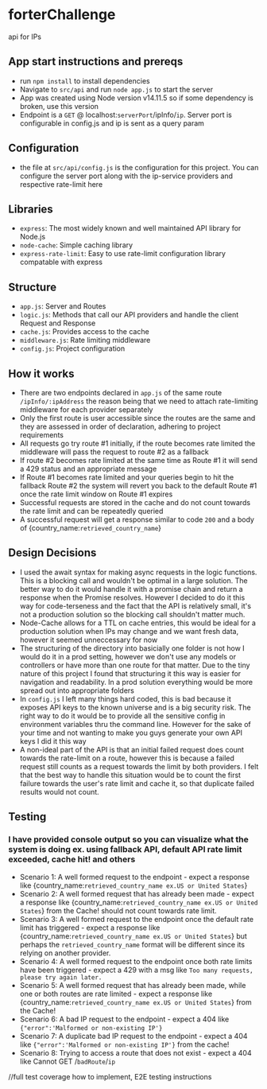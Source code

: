 # forterChallenge
api for IPs

## App start instructions and prereqs
- run `npm install` to install dependencies
- Navigate to `src/api` and run `node app.js` to start the server
- App was created using Node version v14.11.5 so if some dependency is broken, use this version
- Endpoint is a `GET` @ localhost:`serverPort`/ipInfo/`ip`. Server port is configurable in config.js and ip is sent as a query param

## Configuration
- the file at `src/api/config.js` is the configuration for this project. You can configure the server port along with the ip-service providers and respective rate-limit here

## Libraries 
- `express`: The most widely known and well maintained API library for Node.js
- `node-cache`: Simple caching library
- `express-rate-limit`: Easy to use rate-limit configuration library compatable with express

## Structure
- `app.js`: Server and Routes
- `logic.js`: Methods that call our API providers and handle the client Request and Response
- `cache.js`: Provides access to the cache
- `middleware.js`: Rate limiting middleware
- `config.js`: Project configuration

## How it works
- There are two endpoints declared in `app.js` of the same route `/ipInfo/:ipAddress` the reason being that we need to attach rate-limiting middleware for each provider separately
- Only the first route is user accessible since the routes are the same and they are assessed in order of declaration, adhering to project requirements
- All requests go try route #1 initially, if the route becomes rate limited the middleware will pass the request to route #2 as a fallback
- If route #2 becomes rate limited at the same time as Route #1 it will send a 429 status and an appropriate message
- If Route #1 becomes rate limited and your queries begin to hit the fallback Route #2 the system will revert you back to the default Route #1 once the rate limit window on Route #1 expires
- Successful requests are stored in the cache and do not count towards the rate limit and can be repeatedly queried
- A successful request will get a response similar to code `200` and a body of {country_name:`retrieved_country_name`}

## Design Decisions 
- I used the await syntax for making async requests in the logic functions. This is a blocking call and wouldn't be optimal in a large solution. The better way to do it would handle it with a promise chain and return a response when the Promise resolves. However I decided to do it this way for code-terseness and the fact that the API is relatively small, it's not a production solution so the blocking call shouldn't matter much.
- Node-Cache allows for a TTL on cache entries, this would be ideal for a production solution when IPs may change and we want fresh data, however it seemed unneccessary for now
- The structuring of the directory into basicially one folder is not how I would do it in a prod setting, however we don't use any models or controllers or have more than one route for that matter. Due to the tiny nature of this project I found that structuring it this way is easier for navigation and readability. In a prod solution everything would be more spread out into appropriate folders
- In `config.js` I left many things hard coded, this is bad because it exposes API keys to the known universe and is a big security risk. The right way to do it would be to provide all the sensitive config in environment variables thru the command line. However for the sake of your time and not wanting to make you guys generate your own API keys I did it this way
- A non-ideal part of the API is that an initial failed request does count towards the rate-limit on a route, however this is because a failed request still counts as a request towards the limit by both providers. I felt that the best way to handle this situation would be to count the first failure towards the user's rate limit and cache it, so that duplicate failed results would not count.

## Testing
### I have provided console output so you can visualize what the system is doing ex. using fallback API, default API rate limit exceeded, cache hit! and others
- Scenario 1: A well formed request to the endpoint - expect a response like {country_name:`retrieved_country_name ex.US or United States`}
- Scenario 2: A well formed request that has already been made - expect a response like {country_name:`retrieved_country_name ex.US or United States`} from the Cache! should not count towards rate limit.
- Scenario 3: A well formed request to the endpoint once the default rate limit has triggered - expect a response like {country_name:`retrieved_country_name ex.US or United States`} but perhaps the `retrieved_country_name` format will be different since its relying on another provider.
- Scenario 4: A well formed request to the endpoint once both rate limits have been triggered - expect a 429 with a msg like `Too many requests, please try again later.`
- Scenario 5: A well formed request that has already been made, while one or both routes are rate limited - expect a response like {country_name:`retrieved_country_name ex.US or United States`} from the Cache!
- Scenario 6: A bad IP request to the endpoint - expect a 404 like `{"error":'Malformed or non-existing IP'}`
- Scenario 7: A duplicate bad IP request to the endpoint - expect a 404 like `{"error":'Malformed or non-existing IP'}` from the cache!
- Scenario 8: Trying to access a route that does not exist - expect a 404 like Cannot GET /`badRoute`/`ip`




//full test coverage how to implement, E2E testing instructions

